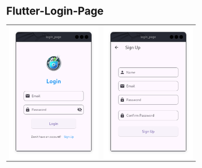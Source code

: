 # Flutter-Login-Page
<table>
  <tr>
    <td><img src="images/login.png"/></td>
    <td><img src="images/sign.png"/></td>
  </tr>
</table>
